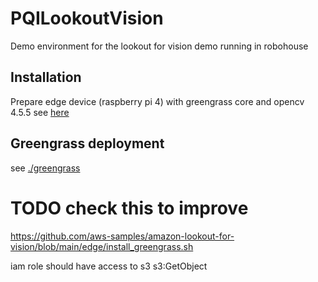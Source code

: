 # PQILookoutVision
Demo environment for the lookout for vision demo running in robohouse

## Installation
Prepare edge device (raspberry pi 4) with greengrass core and opencv 4.5.5 see [here](./edgesetup/pi_setup.md)

## Greengrass deployment
see [./greengrass](./greengrass/deployment.md)


# TODO check this to improve
https://github.com/aws-samples/amazon-lookout-for-vision/blob/main/edge/install_greengrass.sh

iam role should have access to s3
s3:GetObject

